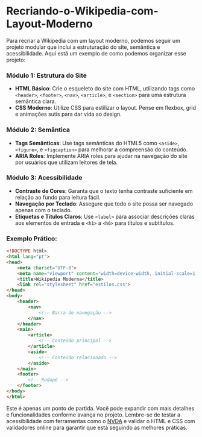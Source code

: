 # Recriando-o-Wikipedia-com-Layout-Moderno

[1]: https://github.com/Priscilagit/Recriando-o-Wikipedia-com-Layout-Moderno ""
[2]: https://github.com/JPLabussiereF/Recriando-o-Wikipedia-com-Layout-Moderno ""
[3]: https://github.com/SenhorinhaJoana/Recriando-o-Wikipedia-com-Layout-Moderno ""
[4]: https://github.com/AlexIvanSilvaMaia/Recriando-o-Wikipedia-com-Layout-Moderno- ""

Para recriar a Wikipedia com um layout moderno, podemos seguir um projeto modular que inclui a estruturação do site, semântica e acessibilidade. Aqui está um exemplo de como podemos organizar esse projeto:

### Módulo 1: Estrutura do Site
- **HTML Básico**: Crie o esqueleto do site com HTML, utilizando tags como `<header>`, `<footer>`, `<nav>`, `<article>`, e `<section>` para uma estrutura semântica clara.
- **CSS Moderno**: Utilize CSS para estilizar o layout. Pense em flexbox, grid e animações sutis para dar vida ao design.

### Módulo 2: Semântica
- **Tags Semânticas**: Use tags semânticas do HTML5 como `<aside>`, `<figure>`, e `<figcaption>` para melhorar a compreensão do conteúdo.
- **ARIA Roles**: Implemente ARIA roles para ajudar na navegação do site por usuários que utilizam leitores de tela.

### Módulo 3: Acessibilidade
- **Contraste de Cores**: Garanta que o texto tenha contraste suficiente em relação ao fundo para leitura fácil.
- **Navegação por Teclado**: Assegure que todo o site possa ser navegado apenas com o teclado.
- **Etiquetas e Títulos Claros**: Use `<label>` para associar descrições claras aos elementos de entrada e `<h1>` a `<h6>` para títulos e subtítulos.

### Exemplo Prático:
```html
<!DOCTYPE html>
<html lang="pt">
<head>
    <meta charset="UTF-8">
    <meta name="viewport" content="width=device-width, initial-scale=1.0">
    <title>Wikipedia Moderna</title>
    <link rel="stylesheet" href="estilos.css">
</head>
<body>
    <header>
        <nav>
            <!-- Barra de navegação -->
        </nav>
    </header>
    <main>
        <article>
            <!-- Conteúdo principal -->
        </article>
        <aside>
            <!-- Conteúdo relacionado -->
        </aside>
    </main>
    <footer>
        <!-- Rodapé -->
    </footer>
</body>
</html>
```
Este é apenas um ponto de partida. Você pode expandir com mais detalhes e funcionalidades conforme avança no projeto. Lembre-se de testar a acessibilidade com ferramentas como o [NVDA](https://github.com/Priscilagit/Recriando-o-Wikipedia-com-Layout-Moderno) e validar o HTML e CSS com validadores online para garantir que está seguindo as melhores práticas.
